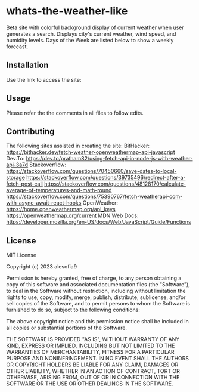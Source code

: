 # whats-the-weather-like

Beta site with colorful background display of current weather when user generates a search. Displays city's current weather, wind speed, and humidity levels. Days of the Week are listed below to show a weekly forecast.

## Installation

Use the link to access the site: 

## Usage

Please refer the the comments in all files to follow edits.

## Contributing

The following sites assisted in creating the site:
BitHacker: https://bithacker.dev/fetch-weather-openweathermap-api-javascript
Dev.To: https://dev.to/pratham82/using-fetch-api-in-node-js-with-weather-api-3a7d
Stackoverflow: https://stackoverflow.com/questions/70450660/save-dates-to-local-storage 
https://stackoverflow.com/questions/39735496/redirect-after-a-fetch-post-call
https://stackoverflow.com/questions/48128170/calculate-average-of-temperatures-and-math-round 
https://stackoverflow.com/questions/75390767/fetch-weatherapi-com-with-async-await-react-hooks
OpenWeather: https://home.openweathermap.org/api_keys 
https://openweathermap.org/current
MDN Web Docs: https://developer.mozilla.org/en-US/docs/Web/JavaScript/Guide/Functions 

## License

MIT License

Copyright (c) 2023 alesofia9

Permission is hereby granted, free of charge, to any person obtaining a copy
of this software and associated documentation files (the "Software"), to deal
in the Software without restriction, including without limitation the rights
to use, copy, modify, merge, publish, distribute, sublicense, and/or sell
copies of the Software, and to permit persons to whom the Software is
furnished to do so, subject to the following conditions:

The above copyright notice and this permission notice shall be included in all
copies or substantial portions of the Software.

THE SOFTWARE IS PROVIDED "AS IS", WITHOUT WARRANTY OF ANY KIND, EXPRESS OR
IMPLIED, INCLUDING BUT NOT LIMITED TO THE WARRANTIES OF MERCHANTABILITY,
FITNESS FOR A PARTICULAR PURPOSE AND NONINFRINGEMENT. IN NO EVENT SHALL THE
AUTHORS OR COPYRIGHT HOLDERS BE LIABLE FOR ANY CLAIM, DAMAGES OR OTHER
LIABILITY, WHETHER IN AN ACTION OF CONTRACT, TORT OR OTHERWISE, ARISING FROM,
OUT OF OR IN CONNECTION WITH THE SOFTWARE OR THE USE OR OTHER DEALINGS IN THE
SOFTWARE.